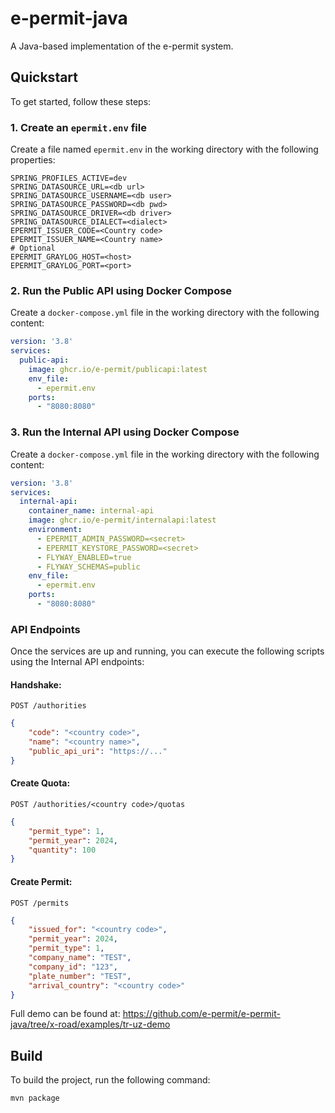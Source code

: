 **e-permit-java**
================

A Java-based implementation of the e-permit system.

**Quickstart**
-------------

To get started, follow these steps:

### 1. Create an `epermit.env` file

Create a file named `epermit.env` in the working directory with the following properties:

```properties
SPRING_PROFILES_ACTIVE=dev
SPRING_DATASOURCE_URL=<db url>
SPRING_DATASOURCE_USERNAME=<db user>
SPRING_DATASOURCE_PASSWORD=<db pwd>
SPRING_DATASOURCE_DRIVER=<db driver>
SPRING_DATASOURCE_DIALECT=<dialect>
EPERMIT_ISSUER_CODE=<Country code>
EPERMIT_ISSUER_NAME=<Country name>
# Optional
EPERMIT_GRAYLOG_HOST=<host>
EPERMIT_GRAYLOG_PORT=<port>
```

### 2. Run the Public API using Docker Compose

Create a `docker-compose.yml` file in the working directory with the following content:

```yaml
version: '3.8'
services:
  public-api:
    image: ghcr.io/e-permit/publicapi:latest
    env_file: 
      - epermit.env
    ports:
      - "8080:8080"
```

### 3. Run the Internal API using Docker Compose

Create a `docker-compose.yml` file in the working directory with the following content:

```yaml
version: '3.8'
services:
  internal-api:
    container_name: internal-api
    image: ghcr.io/e-permit/internalapi:latest
    environment:
      - EPERMIT_ADMIN_PASSWORD=<secret>
      - EPERMIT_KEYSTORE_PASSWORD=<secret>
      - FLYWAY_ENABLED=true
      - FLYWAY_SCHEMAS=public
    env_file:
      - epermit.env
    ports:
      - "8080:8080"
```

### API Endpoints

Once the services are up and running, you can execute the following scripts using the Internal API endpoints:

#### Handshake:

`POST /authorities`

```json
{
    "code": "<country code>",
    "name": "<country name>",
    "public_api_uri": "https://..."
}
```

#### Create Quota:

`POST /authorities/<country code>/quotas`

```json
{
    "permit_type": 1,
    "permit_year": 2024,
    "quantity": 100
}
```

#### Create Permit:

`POST /permits`

```json
{
    "issued_for": "<country code>",
    "permit_year": 2024,
    "permit_type": 1,
    "company_name": "TEST",
    "company_id": "123",
    "plate_number": "TEST",
    "arrival_country": "<country code>"
}
```

Full demo can be found at: https://github.com/e-permit/e-permit-java/tree/x-road/examples/tr-uz-demo

## Build

To build the project, run the following command:

```
mvn package
```
